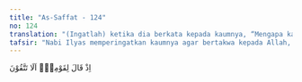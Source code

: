 ```yaml
---
title: "As-Saffat - 124"
no: 124
translation: "(Ingatlah) ketika dia berkata kepada kaumnya, “Mengapa kamu tidak bertakwa?"
tafsir: "Nabi Ilyas memperingatkan kaumnya agar bertakwa kepada Allah, yaitu mengerjakan segala perintah-Nya dan menjauhi segala larangan-Nya. Takwa adalah inti ajaran para nabi sampai Nabi Muhammad. Bila mereka takwa mereka akan bahagia di dunia dan di akhirat, tetapi bila tetap kafir maka mereka akan ditimpa azab yang dahsyat dari Allah."
---
```


اِذْ قَالَ لِقَوْمِهٖٓ اَلَا تَتَّقُوْنَ
